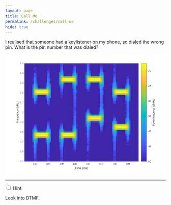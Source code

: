 ```yaml
---
layout: page
title: Call Me
permalink: /challenges/call-me
hide: true
---
```


I realised that someone had a keylistener on my phone, so dialed the wrong pin.
What is the pin number that was dialed?

![alt text][dialfreq]

[dialfreq]: /assets/img/dialfreq.png "Dial Frequency"

---

<!-- Answer = 4507 -->

<div class="wrap-collapsible">
  <input id="collapsible" class="toggle" type="checkbox">
  <label for="collapsible" class="lbl-toggle">Hint</label>
  <div class="collapsible-content">
    <div class="content-inner">
      <p>
        Look into DTMF.
      </p>
    </div>
  </div>
</div>